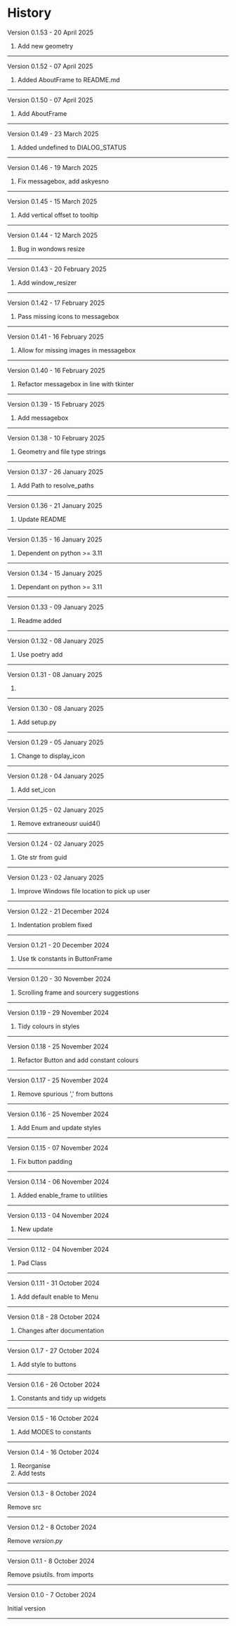 # History

Version 0.1.53 - 20 April 2025

1. Add new geometry
------------------------------

Version 0.1.52 - 07 April 2025

1. Added AboutFrame to README.md
------------------------------

Version 0.1.50 - 07 April 2025

1. Add AboutFrame
------------------------------

Version 0.1.49 - 23 March 2025

1. Added undefined to DIALOG_STATUS
------------------------------

Version 0.1.46 - 19 March 2025

1. Fix messagebox, add askyesno
------------------------------

Version 0.1.45 - 15 March 2025

1. Add vertical offset to tooltip
------------------------------

Version 0.1.44 - 12 March 2025

1. Bug in wondows resize
------------------------------

Version 0.1.43 - 20 February 2025

1. Add window_resizer
------------------------------

Version 0.1.42 - 17 February 2025

1. Pass missing icons to messagebox
------------------------------

Version 0.1.41 - 16 February 2025

1. Allow for missing images in messagebox
------------------------------

Version 0.1.40 - 16 February 2025

1. Refactor messagebox in line with tkinter
------------------------------

Version 0.1.39 - 15 February 2025

1. Add messagebox
------------------------------

Version 0.1.38 - 10 February 2025

1. Geometry and file type strings
------------------------------

Version 0.1.37 - 26 January 2025

1. Add Path to resolve_paths
------------------------------

Version 0.1.36 - 21 January 2025

1. Update README
------------------------------

Version 0.1.35 - 16 January 2025

1. Dependent on python >= 3.11
------------------------------

Version 0.1.34 - 15 January 2025

1. Dependant on python >= 3.11
------------------------------

Version 0.1.33 - 09 January 2025

1. Readme added
------------------------------

Version 0.1.32 - 08 January 2025

1. Use poetry add
------------------------------

Version 0.1.31 - 08 January 2025

1. 
------------------------------

Version 0.1.30 - 08 January 2025

1. Add setup.py
------------------------------

Version 0.1.29 - 05 January 2025

1. Change to display_icon
------------------------------

Version 0.1.28 - 04 January 2025

1. Add set_icon
------------------------------

Version 0.1.25 - 02 January 2025

1. Remove extraneousr uuid4()
------------------------------

Version 0.1.24 - 02 January 2025

1. Gte str from guid
------------------------------

Version 0.1.23 - 02 January 2025

1. Improve Windows file location to pick up user
------------------------------

Version 0.1.22 - 21 December 2024

1. Indentation problem fixed
------------------------------

Version 0.1.21 - 20 December 2024

1. Use tk constants in ButtonFrame
------------------------------

Version 0.1.20 - 30 November 2024

1. Scrolling frame and sourcery suggestions
------------------------------

Version 0.1.19 - 29 November 2024

1. Tidy colours in styles
------------------------------

Version 0.1.18 - 25 November 2024

1. Refactor Button and add constant colours
------------------------------

Version 0.1.17 - 25 November 2024

1. Remove spurious ',' from buttons
------------------------------

Version 0.1.16 - 25 November 2024

1. Add Enum and update styles
------------------------------

Version 0.1.15 - 07 November 2024

1. Fix button padding
------------------------------

Version 0.1.14 - 06 November 2024

1. Added enable_frame to utilities
------------------------------

Version 0.1.13 - 04 November 2024

1.  New update
------------------------------

Version 0.1.12 - 04 November 2024

1. Pad Class
------------------------------

Version 0.1.11 - 31 October 2024

1. Add default enable to Menu
------------------------------

Version 0.1.8 - 28 October 2024

1. Changes after documentation
------------------------------

Version 0.1.7 - 27 October 2024

1. Add style to buttons
------------------------------

Version 0.1.6 - 26 October 2024

1. Constants and tidy up widgets
------------------------------

Version 0.1.5 - 16 October 2024

1. Add MODES to constants
------------------------------

Version 0.1.4 - 16 October 2024

1. Reorganise
2. Add tests

------------------------------

Version 0.1.3 - 8 October 2024

Remove src

------------------------------

Version 0.1.2 - 8 October 2024

Remove _version.py_

------------------------------

Version 0.1.1 - 8 October 2024

Remove psiutils. from imports

------------------------------

Version 0.1.0 - 7 October 2024

Initial version

------------------------------

























